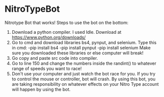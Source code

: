 # NitroTypeBot
Nitrotype Bot that works!
Steps to use the bot on the bottom:
1. Download a python compiler. I used Idle. Download at https://www.python.org/downloads/
2. Go to cmd and download libraries bs4, pynput, and selenium.
Type this in cmd:
  -pip install bs4
  -pip install pynput
  -pip install selenium 
Make sure you downloaded these libraries or else computer will break!
3. Go copy and paste src code into compiler.
4. Go to line 150 and change the numbers inside the randint() to whatever range of speeds you want to race!
5. Don't use your computer and just watch the bot race for you. If you try to control the mouse or controller, bot will crash. 
By using this bot, you are taking responsibility on whatever effects on your Nitro Type account will happen by using the bot. 
